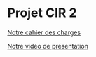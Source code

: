 # Projet CIR 2

[Notre cahier des charges](https://docs.google.com/document/d/1UYka5nsNAdqY7wcaxyxLgdw3Wd8FyOZb0u2L5AdVV1g/edit?usp=sharing)

[Notre vidéo de présentation](http://ohweight.xyz/PresentationOhWeight.webm)

